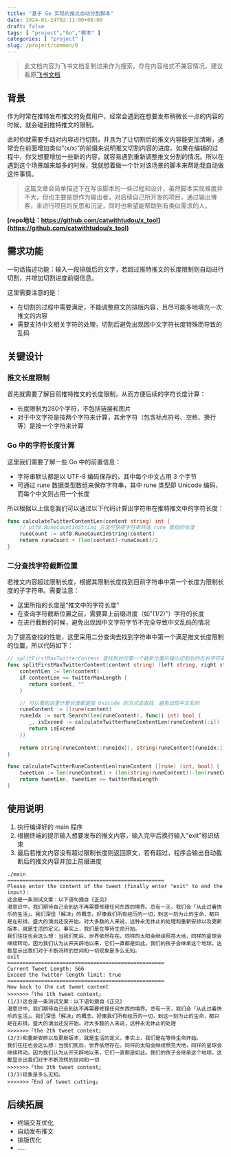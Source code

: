 ```yaml
---
title: "基于 Go 实现的推文自动分割脚本"
date: 2024-01-24T02:11:00+08:00
draft: false
tags: [ "project","Go","脚本" ]
categories: [ "project" ]
slug: /project/common/0
---
```


> 此文档内容为飞书文档复制过来作为搜索，存在内容格式不兼容情况，建议看原[飞书文档](https://jih9axn4gg.feishu.cn/wiki/QjmDwJ87QiGgNDkWoxzcaYTZnAb?from=from_copylink)


## 背景

作为时常在推特发布推文的免费用户，经常会遇到在想要发布稍微长一点的内容的时候，就会碰到推特推文的限制。

此时你就需要手动对内容进行切割，并且为了让切割后的推文内容能更加清晰，通常会在前面增加类似“(x/x)”的前缀来说明推文切割内容的进度。如果在编辑的过程中，你又想要增加一些新的内容，就容易遇到重新调整推文分割的情况。所以在遇到这个场景越来越多的时候，我就想着做一个针对该场景的脚本来帮助我自动做这件事情。

> 这篇文章会简单描述下在写该脚本的一些过程和设计，虽然脚本实现难度并不大，但也主要是想作为输出者，对后续自己所开发的项目，通过输出博客，来进行项目的反思和沉淀，同时也希望能帮助到有类似需求的人。

**[repo地址：https://github.com/catwithtudou/x_tool](https://github.com/catwithtudou/x_tool)**

## 需求功能

一句话描述功能：输入一段排版后的文字，若超过推特推文的长度限制则自动进行切割，并增加切割进度前缀信息。

这里需要注意的是：

- 在切割的过程中需要满足，不能调整原文的排版内容，且尽可能多地填充一次推文的内容
- 需要支持中文相关字符的处理，切割后避免出现因中文字符长度特殊而导致的乱码

## 关键设计

### 推文长度限制

首先就需要了解目前推特推文的长度限制，从而方便后续的字符长度计算：

- 长度限制为280个字符，不包括链接和图片
- 对于中文字符是按两个字符来计算，其余字符（包含标点符号、空格、换行等）是按一个字符来计算

### Go 中的字符长度计算

这里我们需要了解一些 Go 中的前置信息：

- 字符串默认都是以 UTF-8 编码保存的，其中每个中文占用 3 个字节
- 可通过 rune 数据类型数组来保存字符串，其中 rune 类型即 Unicode 编码，而每个中文则占用一个长度

所以根据以上信息我们可以通过以下代码计算出字符串在推特推文中的字符长度：

```Go
func calculateTwitterContentLen(content string) int {
    // utf8.RuneCountInString 方法可获得字符串转成 rune 数组的长度
    runeCount := utf8.RuneCountInString(content)    
    return runeCount + (len(content)-runeCount)/2
}
```

### 二分查找字符截断位置

若推文内容超过限制长度，根据其限制长度找到目前字符串中第一个长度为限制长度的子字符串。需要注意：

- 这里所指的长度是“推文中的字符长度”
- 在查询字符截断位置之前，需要算上前缀进度（如"(1/2)"）字符的长度
- 在进行截断的时候，避免出现因中文字符字节不完全导致中文乱码的情况

为了提高查找的性能，这里采用二分查询去找到字符串中第一个满足推文长度限制的位置，所以代码如下：

```Go
// splitFirstMaxTwitterContent 查找到对应第一个截断位置后输出切割后的左右字符串
func splitFirstMaxTwitterContent(content string) (left string, right string) {
    contentLen := len(content)
    if contentLen <= twitterMaxLength {
       return content, ""
    }

    // 可以看到这里计算长度都是按 Unicode 的方式去查找，避免出现中文乱码
    runeContent := []rune(content)
    runeIdx := sort.Search(len(runeContent), func(i int) bool {
       _, isExceed := calculateTwitterRuneContentLen(runeContent[:i])
       return isExceed
    })
    
    return string(runeContent[:runeIdx]), string(runeContent[runeIdx:])
}

func calculateTwitterRuneContentLen(runeContent []rune) (int, bool) {
    tweetLen := len(runeContent) + (len(string(runeContent))-len(runeContent))/2
    return tweetLen, tweetLen >= twitterMaxLength
}
```

## 使用说明

1. 执行编译好的 main 程序
2. 根据终端的提示输入想要发布的推文内容，输入完毕后换行输入"exit"标识结束
3. 最后若推文内容没有超过限制长度则返回原文，若有超过，程序会输出自动截断后的推文内容并加上前缀进度

```Shell
./main
===================================================
Please enter the content of the tweet (finally enter "exit" to end the input):
这会是一条测试文案：以下语句摘自《正见》
潜意识中，我们期待自己会到达不再需要修理任何东西的境界。总有一天，我们会「从此过着快乐的生活」。我们深信「解决」的概念。好像我们所有经历的一切，到这一刻为止的生命，都只是在彩排。盛大的演出还没开始。对大多数的人来说，这种永无休止的处理和重新安排以及更新版本，就是生活的定义。事实上，我们是在等待生命开始。
我们往往也会这么想：当我们死后，世界依然存在。同样的太阳会继续照亮大地，同样的星球会继续转动，因为我们认为从开天辟地以来，它们一直都是如此。我们的孩子会继承这个地球。这都显示出我们对于不断流转的世间和一切现象是多么无知。
exit
===================================================
Current Tweet Length: 566
Exceed the Twitter length limit: true
===================================================
Now back to the cut tweet content
>>>>>>>「the 1th tweet content」
(1/3)这会是一条测试文案：以下语句摘自《正见》
潜意识中，我们期待自己会到达不再需要修理任何东西的境界。总有一天，我们会「从此过着快乐的生活」。我们深信「解决」的概念。好像我们所有经历的一切，到这一刻为止的生命，都只是在彩排。盛大的演出还没开始。对大多数的人来说，这种永无休止的处理
>>>>>>>「the 2th tweet content」
(2/3)和重新安排以及更新版本，就是生活的定义。事实上，我们是在等待生命开始。
我们往往也会这么想：当我们死后，世界依然存在。同样的太阳会继续照亮大地，同样的星球会继续转动，因为我们认为从开天辟地以来，它们一直都是如此。我们的孩子会继承这个地球。这都显示出我们对于不断流转的世间和一切
>>>>>>>「the 3th tweet content」
(3/3)现象是多么无知。
>>>>>>>「End of tweet cutting」
```

## 后续拓展

- 终端交互优化
- 自动发布推文
- 排版优化
- .....